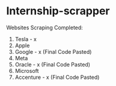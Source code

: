 # Internship-scrapper

Websites Scraping Completed:
1) Tesla - x
2) Apple
3) Google - x (Final Code Pasted)
4) Meta
5) Oracle - x (Final Code Pasted)
6) Microsoft
7) Accenture - x (Final Code Pasted)
